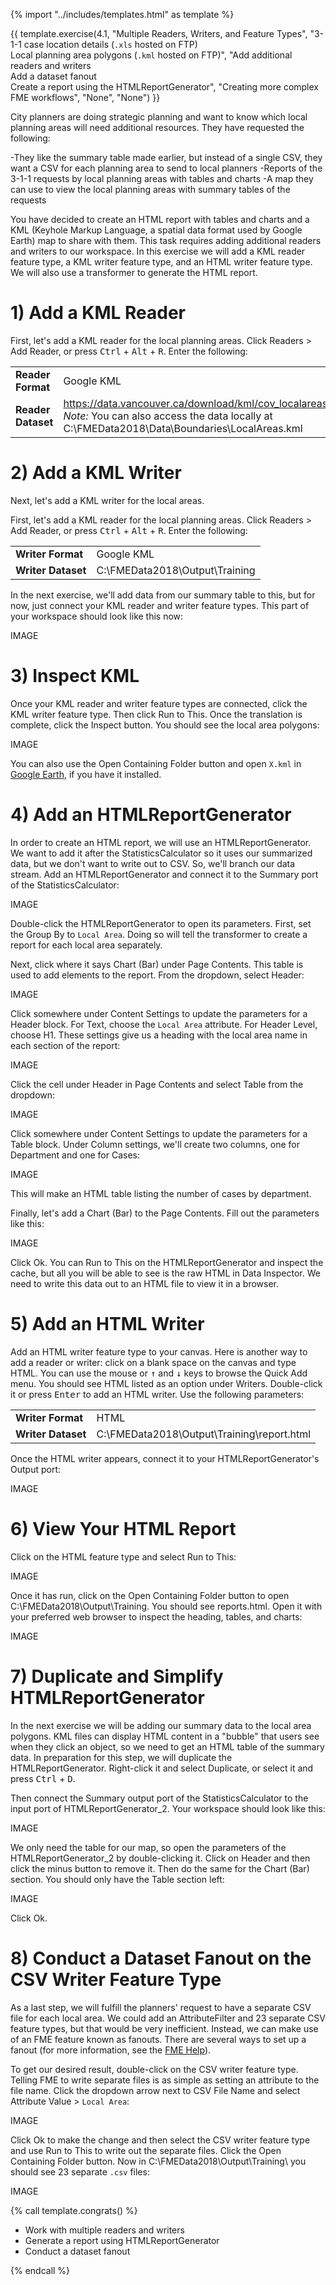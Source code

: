 {% import "../includes/templates.html" as template %}

{{ template.exercise(4.1,
               "Multiple Readers, Writers, and Feature Types",
               "3-1-1 case location details (`.xls` hosted on FTP)<br>Local planning area polygons (`.kml` hosted on FTP)",
               "Add additional readers and writers<br>Add a dataset fanout<br>Create a report using the HTMLReportGenerator",
               "Creating more complex FME workflows",
               "None",
               "None")
}}

City planners are doing strategic planning and want to know which local planning areas will need additional resources. They have requested the following:

-They like the summary table made earlier, but instead of a single CSV, they want a CSV for each planning area to send to local planners
-Reports of the 3-1-1 requests by local planning areas with tables and charts
-A map they can use to view the local planning areas with summary tables of the requests

You have decided to create an HTML report with tables and charts and a KML (Keyhole Markup Language, a spatial data format used by Google Earth) map to share with them. This task requires adding additional readers and writers to our workspace. In this exercise we will add a KML reader feature type, a KML writer feature type, and an HTML writer feature type. We will also use a transformer to generate the HTML report.

# 1) Add a KML Reader

First, let's add a KML reader for the local planning areas. Click Readers > Add Reader, or press <kbd>Ctrl</kbd> + <kbd>Alt</kbd> + <kbd>R</kbd>. Enter the following:

<table style="border: 0px">

  <tr>
    <td style="font-weight: bold">Reader Format</td>
    <td style="">Google KML</td>
  </tr>

  <tr>
    <td style="font-weight: bold">Reader Dataset</td>
    <td style=""><a href="https://data.vancouver.ca/download/kml/cov_localareas.kml">https://data.vancouver.ca/download/kml/cov_localareas.kml</a><br><i>Note:</i> You can also access the data locally at C:\FMEData2018\Data\Boundaries\LocalAreas.kml</td>
  </tr>

</table>

# 2) Add a KML Writer

Next, let's add a KML writer for the local areas.

First, let's add a KML reader for the local planning areas. Click Readers > Add Reader, or press <kbd>Ctrl</kbd> + <kbd>Alt</kbd> + <kbd>R</kbd>. Enter the following:

<table style="border: 0px">

  <tr>
    <td style="font-weight: bold">Writer Format</td>
    <td style="">Google KML</td>
  </tr>

  <tr>
    <td style="font-weight: bold">Writer Dataset</td>
    <td style="">C:\FMEData2018\Output\Training</td>
  </tr>

</table>

In the next exercise, we'll add data from our summary table to this, but for now, just connect your KML reader and writer feature types. This part of your workspace should look like this now:

IMAGE

# 3) Inspect KML

Once your KML reader and writer feature types are connected, click the KML writer feature type. Then click Run to This. Once the translation is complete, click the Inspect button. You should see the local area polygons:

IMAGE

You can also use the Open Containing Folder button and open `X.kml` in [Google Earth](https://www.google.com/earth/), if you have it installed.

# 4) Add an HTMLReportGenerator

In order to create an HTML report, we will use an HTMLReportGenerator. We want to add it after the StatisticsCalculator so it uses our summarized data, but we don't want to write out to CSV. So, we'll branch our data stream. Add an HTMLReportGenerator and connect it to the Summary port of the StatisticsCalculator:

IMAGE

Double-click the HTMLReportGenerator to open its parameters. First, set the Group By to `Local Area`. Doing so will tell the transformer to create a report for each local area separately.

Next, click where it says Chart (Bar) under Page Contents. This table is used to add elements to the report. From the dropdown, select Header:

IMAGE

Click somewhere under Content Settings to update the parameters for a Header block. For Text, choose the `Local Area` attribute. For Header Level, choose H1. These settings give us a heading with the local area name in each section of the report:

IMAGE

Click the cell under Header in Page Contents and select Table from the dropdown:

IMAGE

Click somewhere under Content Settings to update the parameters for a Table block. Under Column settings, we'll create two columns, one for Department and one for Cases:

IMAGE

This will make an HTML table listing the number of cases by department.

Finally, let's add a Chart (Bar) to the Page Contents. Fill out the parameters like this:

IMAGE

Click Ok. You can Run to This on the HTMLReportGenerator and inspect the cache, but all you will be able to see is the raw HTML in Data Inspector. We need to write this data out to an HTML file to view it in a browser.

# 5) Add an HTML Writer

Add an HTML writer feature type to your canvas. Here is another way to add a reader or writer: click on a blank space on the canvas and type HTML. You can use the mouse or <kbd>&#x2191;</kbd> and <kbd>&#x2193;</kbd> keys to browse the Quick Add menu. You should see HTML listed as an option under Writers. Double-click it or press <kbd>Enter</kbd> to add an HTML writer. Use the following parameters:

<table style="border: 0px">

  <tr>
    <td style="font-weight: bold">Writer Format</td>
    <td style="">HTML</td>
  </tr>

  <tr>
    <td style="font-weight: bold">Writer Dataset</td>
    <td style="">C:\FMEData2018\Output\Training\report.html</td>
  </tr>

</table>

Once the HTML writer appears, connect it to your HTMLReportGenerator's Output port:

IMAGE

# 6) View Your HTML Report

Click on the HTML feature type and select Run to This:

IMAGE

Once it has run, click on the Open Containing Folder button to open C:\FMEData2018\Output\Training\. You should see reports.html. Open it with your preferred web browser to inspect the heading, tables, and charts:

IMAGE

# 7) Duplicate and Simplify HTMLReportGenerator

In the next exercise we will be adding our summary data to the local area polygons. KML files can display HTML content in a "bubble" that users see when they click an object, so we need to get an HTML table of the summary data. In preparation for this step, we will duplicate the HTMLReportGenerator. Right-click it and select Duplicate, or select it and press <kbd>Ctrl</kbd> + <kbd>D</kbd>.

Then connect the Summary output port of the StatisticsCalculator to the input port of HTMLReportGenerator_2. Your workspace should look like this:

IMAGE

We only need the table for our map, so open the parameters of the HTMLReportGenerator_2 by double-clicking it. Click on Header and then click the minus button to remove it. Then do the same for the Chart (Bar) section. You should only have the Table section left:

IMAGE

Click Ok.

# 8) Conduct a Dataset Fanout on the CSV Writer Feature Type

As a last step, we will fulfill the planners' request to have a separate CSV file for each local area. We could add an AttributeFilter and 23 separate CSV feature types, but that would be very inefficient. Instead, we can make use of an FME feature known as fanouts. There are several ways to set up a fanout (for more information, see the [FME Help](http://docs.safe.com/fme/2018.1/html/FME_Desktop_Documentation/FME_Workbench/Workbench/fanout_about.htm)).

To get our desired result, double-click on the CSV writer feature type. Telling FME to write separate files is as simple as setting an attribute to the file name. Click the dropdown arrow next to CSV File Name and select Attribute Value > `Local Area`:

IMAGE

Click Ok to make the change and then select the CSV writer feature type and use Run to This to write out the separate files. Click the Open Containing Folder button. Now in C:\FMEData2018\Output\Training\ you should see 23 separate `.csv` files:

IMAGE

{% call template.congrats() %}

<ul>
  <li>Work with multiple readers and writers</li>
  <li>Generate a report using HTMLReportGenerator</li>
  <li>Conduct a dataset fanout</li>
</ul>

{% endcall %}
